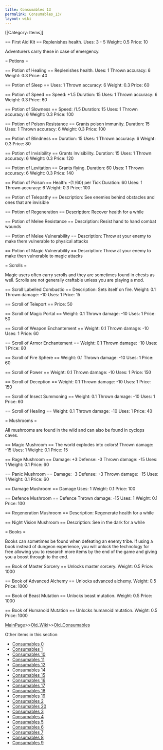 ```yaml
---
title: Consumables 13
permalink: Consumables_13/
layout: wiki
---
```

[[Category: Items]]

== First Aid Kit ==
 Replenishes health.
 Uses: 3 - 5
 Weight: 0.5
 Price: 10

Adventurers carry these in case of emergency.

= Potions =

== Potion of Healing ==
 Replenishes health.
 Uses: 1
 Thrown accuracy: 6
 Weight: 0.3
 Price: 40

== Potion of Sleep ==
 Uses: 1
 Thrown accuracy: 6
 Weight: 0.3
 Price: 60

== Potion of Speed ==
 Speed: *1.5
 Duration: 15
 Uses: 1
 Thrown accuracy: 6
 Weight: 0.3
 Price: 60

== Potion of Slowness ==
 Speed: /1.5
 Duration: 15
 Uses: 1
 Thrown accuracy: 6
 Weight: 0.3
 Price: 100

== Potion of Poison Resistance ==
 Grants poison immunity.
 Duration: 15
 Uses: 1
 Thrown accuracy: 6
 Weight: 0.3
 Price: 100

== Potion of Blindness ==
 Duration: 15
 Uses: 1
 Thrown accuracy: 6
 Weight: 0.3
 Price: 80

== Potion of Invisibility ==
 Grants Invisibility.
 Duration: 15
 Uses: 1
 Thrown accuracy: 6
 Weight: 0.3
 Price: 120

== Potion of Levitation ==
 Grants flying.
 Duration: 60
 Uses: 1
 Thrown accuracy: 6
 Weight: 0.3
 Price: 140

== Potion of Poison ==
 Health: -(1 /60) per Tick
 Duration: 60
 Uses: 1
 Thrown accuracy: 6
 Weight: 0.3
 Price: 100

== Potion of Telepathy ==
 Description: See enemies behind obstacles and ones that are invisible

== Potion of Regeneration ==
 Description: Recover health for a while

== Potion of Melee Resistance ==
 Description: Resist hand to hand combat wounds

== Potion of Melee Vulnerability ==
 Description: Throw at your enemy to make them vulnerable to physical attacks

== Potion of Magic Vulnerability ==
 Description: Throw at your enemy to make then vulnerable to magic attacks

= Scrolls =

Magic users often carry scrolls and they are sometimes found in chests as well. Scrolls are not generally craftable unless you are playing a mod.

== Scroll Labelled Combustio ==
 Description: Sets itself on fire.
 Weight: 0.1
 Thrown damage: -10
 Uses: 1
 Price: 15

== Scroll of Teleport ==
 Price: 50

== Scroll of Magic Portal ==
 Weight: 0.1
 Thrown damage: -10
 Uses: 1
 Price: 50

== Scroll of Weapon Enchantement ==
 Weight: 0.1
 Thrown damage: -10
 Uses: 1
 Price: 60

== Scroll of Armor Enchantement ==
 Weight: 0.1
 Thrown damage: -10
 Uses: 1
 Price: 60

== Scroll of Fire Sphere ==
 Weight: 0.1
 Thrown damage: -10
 Uses: 1
 Price: 60

== Scroll of Power ==
 Weight: 0.1
 Thrown damage: -10
 Uses: 1
 Price: 150

== Scroll of Deception ==
 Weight: 0.1
 Thrown damage: -10
 Uses: 1
 Price: 150

== Scroll of Insect Summoning ==
 Weight: 0.1
 Thrown damage: -10
 Uses: 1
 Price: 60

== Scroll of Healing ==
 Weight: 0.1
 Thrown damage: -10
 Uses: 1
 Price: 40

= Mushrooms =

All mushrooms are found in the wild and can also be found in cyclops caves.

== Magic Mushroom ==
 The world explodes into colors!
 Thrown damage: -15
 Uses: 1
 Weight: 0.1
 Price: 15

== Rage Mushroom ==
 Damage: +3
 Defense: -3
 Thrown damage: -15
 Uses: 1
 Weight: 0.1
 Price: 60

== Panic Mushroom ==
 Damage: -3
 Defense: +3
 Thrown damage: -15
 Uses: 1
 Weight: 0.1
 Price: 60

== Damage Mushroom ==
 Damage
 Uses: 1
 Weight: 0.1
 Price: 100

== Defence Mushroom ==
 Defence
 Thrown damage: -15
 Uses: 1
 Weight: 0.1
 Price: 100

== Regeneration Mushroom ==
 Description: Regenerate health for a while

== Night Vision Mushroom ==
 Description: See in the dark for a while

= Books =

Books can sometimes be found when defeating an enemy tribe. If using a book instead of dungeon experience, you will unlock the technology for free allowing you to research more items by the end of the game and giving you a boost through to the end.

== Book of Master Sorcery ==
 Unlocks master sorcery.
 Weight: 0.5
 Price: 1000

== Book of Advanced Alchemy ==
 Unlocks advanced alchemy.
 Weight: 0.5
 Price: 1000

== Book of Beast Mutation ==
 Unlocks beast mutation.
 Weight: 0.5
 Price: 1000

== Book of Humanoid Mutation ==
 Unlocks humanoid mutation.
 Weight: 0.5
 Price: 1000

[MainPage](/keeperrl_wiki/ "wikilink")>>[Old_Wiki](/keeperrl_wiki/Old_Wiki "wikilink")>>[Old_Consumables](/keeperrl_wiki/Old_Consumables "wikilink")

Other items in this section
-    [Consumables 0](/keeperrl_wiki/Consumables_0 "wikilink")
-    [Consumables 1](/keeperrl_wiki/Consumables_1 "wikilink")
-    [Consumables 10](/keeperrl_wiki/Consumables_10 "wikilink")
-    [Consumables 11](/keeperrl_wiki/Consumables_11 "wikilink")
-    [Consumables 12](/keeperrl_wiki/Consumables_12 "wikilink")
-    [Consumables 14](/keeperrl_wiki/Consumables_14 "wikilink")
-    [Consumables 15](/keeperrl_wiki/Consumables_15 "wikilink")
-    [Consumables 16](/keeperrl_wiki/Consumables_16 "wikilink")
-    [Consumables 17](/keeperrl_wiki/Consumables_17 "wikilink")
-    [Consumables 18](/keeperrl_wiki/Consumables_18 "wikilink")
-    [Consumables 19](/keeperrl_wiki/Consumables_19 "wikilink")
-    [Consumables 2](/keeperrl_wiki/Consumables_2 "wikilink")
-    [Consumables 20](/keeperrl_wiki/Consumables_20 "wikilink")
-    [Consumables 3](/keeperrl_wiki/Consumables_3 "wikilink")
-    [Consumables 4](/keeperrl_wiki/Consumables_4 "wikilink")
-    [Consumables 5](/keeperrl_wiki/Consumables_5 "wikilink")
-    [Consumables 6](/keeperrl_wiki/Consumables_6 "wikilink")
-    [Consumables 7](/keeperrl_wiki/Consumables_7 "wikilink")
-    [Consumables 8](/keeperrl_wiki/Consumables_8 "wikilink")
-    [Consumables 9](/keeperrl_wiki/Consumables_9 "wikilink")
